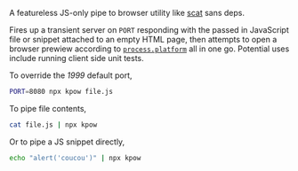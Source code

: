 A featureless JS-only pipe to browser utility like [scat](https://github.com/hughsk/scat) sans deps. 

Fires up a transient server on `PORT` responding with the passed in JavaScript file or snippet attached to an empty HTML page, then attempts to open a browser prewiew according to [`process.platform`](https://nodejs.org/api/process.html#process_process_platform) all in one go. Potential uses include running client side unit tests.

To override the _1999_ default port,
```sh
PORT=8080 npx kpow file.js
```

To pipe file contents,
```sh
cat file.js | npx kpow
```

Or to pipe a JS snippet directly,
```sh
echo "alert('coucou')" | npx kpow
```
